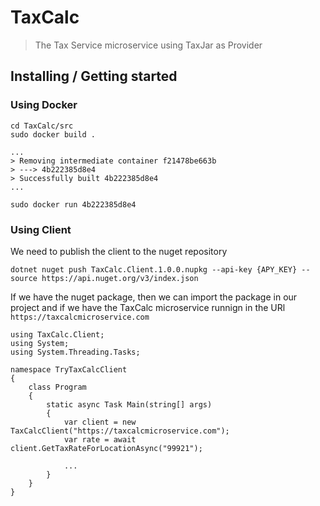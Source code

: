 # TaxCalc
> The Tax Service microservice using TaxJar as Provider

## Installing / Getting started

### Using Docker

```shell
cd TaxCalc/src
sudo docker build .

...
> Removing intermediate container f21478be663b
> ---> 4b222385d8e4
> Successfully built 4b222385d8e4
...

sudo docker run 4b222385d8e4

```

### Using Client

We need to publish the client to the nuget repository

```
dotnet nuget push TaxCalc.Client.1.0.0.nupkg --api-key {APY_KEY} --source https://api.nuget.org/v3/index.json
```

If we have the nuget package, then we can import the package in our project and if we have the TaxCalc microservice runnign in the URl `https://taxcalcmicroservice.com`

```
using TaxCalc.Client;
using System;
using System.Threading.Tasks;

namespace TryTaxCalcClient
{
    class Program
    {
        static async Task Main(string[] args)
        {
            var client = new TaxCalcClient("https://taxcalcmicroservice.com");
            var rate = await client.GetTaxRateForLocationAsync("99921");
            
            ...
        }
    }
}
```
